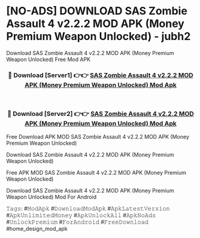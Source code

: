 # [NO-ADS] DOWNLOAD SAS Zombie Assault 4 v2.2.2 MOD APK (Money Premium Weapon Unlocked) - jubh2
Download SAS Zombie Assault 4 v2.2.2 MOD APK (Money Premium Weapon Unlocked) Free Mod APK

<div align="center">
<h3>🔴 Download [Server1] 👉👉 <a href="https://apk-comot.site?title=SAS_Zombie_Assault_4_v2.2.2_MOD_APK_(Money_Premium_Weapon_Unlocked)">SAS Zombie Assault 4 v2.2.2 MOD APK (Money Premium Weapon Unlocked) Mod Apk</a></h3><br>

<h3>🔴 Download [Server2] 👉👉 <a href="https://apk-comot.site?title=SAS_Zombie_Assault_4_v2.2.2_MOD_APK_(Money_Premium_Weapon_Unlocked)">SAS Zombie Assault 4 v2.2.2 MOD APK (Money Premium Weapon Unlocked) Mod Apk</a></h3>
</div>


Free Download APK MOD SAS Zombie Assault 4 v2.2.2 MOD APK (Money Premium Weapon Unlocked)

Download SAS Zombie Assault 4 v2.2.2 MOD APK (Money Premium Weapon Unlocked) 

Free APK MOD SAS Zombie Assault 4 v2.2.2 MOD APK (Money Premium Weapon Unlocked) 

Download SAS Zombie Assault 4 v2.2.2 MOD APK (Money Premium Weapon Unlocked) Mod For Android

𝚃𝚊𝚐𝚜: #𝙼𝚘𝚍𝙰𝚙𝚔 #𝙳𝚘𝚠𝚗𝚕𝚘𝚊𝚍𝙼𝚘𝚍𝙰𝚙𝚔 #𝙰𝚙𝚔𝙻𝚊𝚝𝚎𝚜𝚝𝚅𝚎𝚛𝚜𝚒𝚘𝚗 #𝙰𝚙𝚔𝚄𝚗𝚕𝚒𝚖𝚒𝚝𝚎𝚍𝙼𝚘𝚗𝚎𝚢 #𝙰𝚙𝚔𝚄𝚗𝚕𝚘𝚌𝚔𝙰𝚕𝚕 #𝙰𝚙𝚔𝙽𝚘𝙰𝚍𝚜 #𝚄𝚗𝚕𝚘𝚌𝚔𝙿𝚛𝚎𝚖𝚒𝚞𝚖 #𝙵𝚘𝚛𝙰𝚗𝚍𝚛𝚘𝚒𝚍 #𝙵𝚛𝚎𝚎𝙳𝚘𝚠𝚗𝚕𝚘𝚊𝚍 #home_design_mod_apk